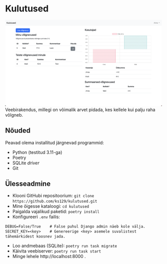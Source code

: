 # Kulutused

![Screenshot](screenshot.png)
Veebirakendus, millegi on võimalik arvet pidada, kes kellele kui palju raha võlgneb.

## Nõuded
Peavad olema installitud järgnevad programmid:
- Python (testitud 3.11-ga)
- Poetry
- SQLite *driver*
- Git

## Ülesseadmine

- Klooni GitHubi repositoorium: `git clone https://github.com/ks129/kulutused.git`
- Mine õigesse kataloogi: `cd kulutused`
- Paigalda vajalikud paketid: `poetry install`
- Konfigureeri `.env` failis:
```env
DEBUG=False/True    # False puhul Django admin näeb kole välja.
SECRET_KEY=<key>    # Genereerige <key> asemele suvalistest tähemärkidest koosnev jada.
```
- Loo andmebaas (SQLite): `poetry run task migrate`
- Käivita veebiserver: `poetry run task start`
- Minge lehele http://localhost:8000 .


